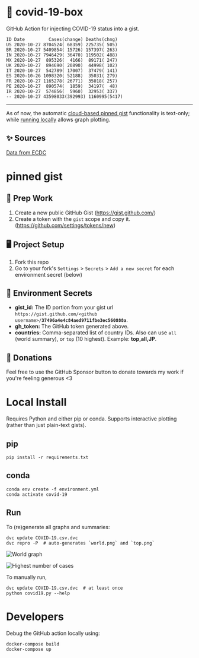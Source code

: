 # 🏥 covid-19-box

GitHub Action for injecting COVID-19 status into a gist.

```
ID Date         Cases(change) Deaths(chng)
US 2020-10-27 8704524( 68359) 225735( 505)
BR 2020-10-27 5409854( 15726) 157397( 263)
IN 2020-10-27 7946429( 36470) 119502( 488)
MX 2020-10-27  895326(  4166)  89171( 247)
UK 2020-10-27  894690( 20890)  44998( 102)
IT 2020-10-27  542789( 17007)  37479( 141)
ES 2020-10-26 1098320( 52188)  35031( 279)
FR 2020-10-27 1165278( 26771)  35018( 257)
PE 2020-10-27  890574(  1859)  34197(  48)
IR 2020-10-27  574856(  5960)  32953( 337)
-- 2020-10-27 43598033(392993) 1160995(5417)
```

---

As of now, the automatic [cloud-based pinned gist](#pinned-gist) functionality is text-only;
while [running locally](#local-install) allows graph plotting.

## ✨ Sources

[Data from ECDC](https://www.ecdc.europa.eu/en/publications-data/download-todays-data-geographic-distribution-covid-19-cases-worldwide)

# pinned gist

## 🎒 Prep Work
1. Create a new public GitHub Gist (https://gist.github.com/)
1. Create a token with the `gist` scope and copy it. (https://github.com/settings/tokens/new)

## 🖥 Project Setup
1. Fork this repo
1. Go to your fork's `Settings` > `Secrets` > `Add a new secret` for each environment secret (below)

## 🤫 Environment Secrets
- **gist_id:** The ID portion from your gist url `https://gist.github.com/<github username>/`**`37496a4e4c84aed9711fbe3ec560888a`**.
- **gh_token:** The GitHub token generated above.
- **countries:** Comma-separated list of country IDs. Also can use `all` (world summary), or `top` (10 highest). Example: **top,all,JP**.

## 💸 Donations

Feel free to use the GitHub Sponsor button to donate towards my work if you're feeling generous <3

# Local Install

Requires Python and either pip or conda. Supports interactive plotting (rather than just plain-text gists).

## pip

```
pip install -r requirements.txt
```

## conda

```
conda env create -f environment.yml
conda activate covid-19
```

## Run

To (re)generate all graphs and summaries:

```
dvc update COVID-19.csv.dvc
dvc repro -P  # auto-generates `world.png` and `top.png`
```

![World graph](world.png)

![Highest number of cases](top.png)

To manually run,

```
dvc update COVID-19.csv.dvc  # at least once
python covid19.py --help
```

# Developers

Debug the GitHub action locally using:

```
docker-compose build
docker-compose up
```
